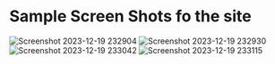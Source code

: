 <h1>Sample Screen Shots fo the site</h1>


![Screenshot 2023-12-19 232904](https://github.com/Infas7/Employee-turnover-prediction/assets/76855463/42627ac0-5f27-41f4-9513-89aff9283ca6)
![Screenshot 2023-12-19 232930](https://github.com/Infas7/Employee-turnover-prediction/assets/76855463/98779b3a-c128-4345-80b3-577a590fdd54)
![Screenshot 2023-12-19 233042](https://github.com/Infas7/Employee-turnover-prediction/assets/76855463/5fabdcb1-6d1a-4b51-b9fc-534ee604799e)
![Screenshot 2023-12-19 233115](https://github.com/Infas7/Employee-turnover-prediction/assets/76855463/a753eb2a-6cb8-4055-8898-a6f32a7ab451)
